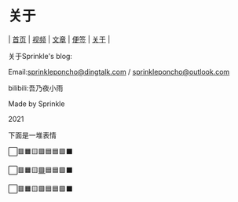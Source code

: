 # 关于
| [首页](home.md) | [视频](video.html) | [文章](article.md) | [便签](note.md) | [关于](about.md) |

关于Sprinkle's blog:

Email:sprinkleponcho@dingtalk.com / sprinkleponcho@outlook.com

bilibili:吾乃夜小雨

Made by Sprinkle

2021

下面是一堆表情

⬜🟥🟧🟨🟩🟦🟦🟪⬛

⬜🟥🟧🟨[🟩](egg3.html)🟦🟦🟪⬛

⬜🟥🟧🟨🟩🟦🟦🟪⬛
